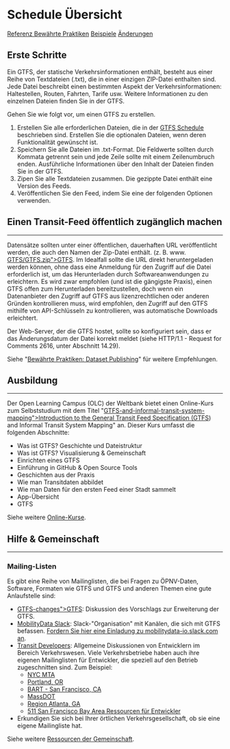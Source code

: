 # Schedule Übersicht

<div class="landing-page">
   <a class="button" href="reference">Referenz
</a>  <a class="button" href="best-practices">Bewährte Praktiken</a>
   <a class="button" href="examples">Beispiele</a>
   <a class="button" href="changes">Änderungen</a>
</div>

## Erste Schritte

Ein GTFS, der statische Verkehrsinformationen enthält, besteht aus einer Reihe von Textdateien (.txt), die in einer einzigen ZIP-Datei enthalten sind. Jede Datei beschreibt einen bestimmten Aspekt der Verkehrsinformationen: Haltestellen, Routen, Fahrten, Tarife usw. Weitere Informationen zu den einzelnen Dateien finden Sie in der GTFS.

Gehen Sie wie folgt vor, um einen GTFS zu erstellen.

1. Erstellen Sie alle erforderlichen Dateien, die in der [GTFS Schedule](reference) beschrieben sind. Erstellen Sie die optionalen Dateien, wenn deren Funktionalität gewünscht ist.
1. Speichern Sie alle Dateien im .txt-Format. Die Feldwerte sollten durch Kommata getrennt sein und jede Zeile sollte mit einem Zeilenumbruch enden. Ausführliche Informationen über den Inhalt der Dateien finden Sie in der GTFS.
1. Zipen Sie alle Textdateien zusammen. Die gezippte Datei enthält eine Version des Feeds.
1. Veröffentlichen Sie den Feed, indem Sie eine der folgenden Optionen verwenden.

## Einen Transit-Feed öffentlich zugänglich machen

<hr/>

Datensätze sollten unter einer öffentlichen, dauerhaften URL veröffentlicht werden, die auch den Namen der Zip-Datei enthält. (z. B. www. [GTFS/GTFS.zip">GTFS](<http://www.agency.org/\<glossary variable=>). Im Idealfall sollte die URL direkt heruntergeladen werden können, ohne dass eine Anmeldung für den Zugriff auf die Datei erforderlich ist, um das Herunterladen durch Softwareanwendungen zu erleichtern. Es wird zwar empfohlen (und ist die gängigste Praxis), einen GTFS offen zum Herunterladen bereitzustellen, doch wenn ein Datenanbieter den Zugriff auf GTFS aus lizenzrechtlichen oder anderen Gründen kontrollieren muss, wird empfohlen, den Zugriff auf den GTFS mithilfe von API-Schlüsseln zu kontrollieren, was automatische Downloads erleichtert.

Der Web-Server, der die GTFS hostet, sollte so konfiguriert sein, dass er das Änderungsdatum der Datei korrekt meldet (siehe HTTP/1.1 - Request for Comments 2616, unter Abschnitt 14.29).

Siehe "[Bewährte Praktiken: Dataset Publishing](best-practices/#dataset-publishing-general-practices)" für weitere Empfehlungen.

## Ausbildung

<hr/>

Der Open Learning Campus (OLC) der Weltbank bietet einen Online-Kurs zum Selbststudium mit dem Titel "[GTFS-and-informal-transit-system-mapping">Introduction to the General Transit Feed Specification (GTFS](<https://olc.worldbank.org/content/introduction-general-transit-feed-specification-\<glossary variable=>)) and Informal Transit System Mapping" an. Dieser Kurs umfasst die folgenden Abschnitte:

* Was ist GTFS? Geschichte und Dateistruktur
* Was ist GTFS? Visualisierung & Gemeinschaft
* Einrichten eines GTFS
* Einführung in GitHub & Open Source Tools
* Geschichten aus der Praxis
* Wie man Transitdaten abbildet
* Wie man Daten für den ersten Feed einer Stadt sammelt
* App-Übersicht
* GTFS

Siehe weitere [Online-Kurse](../resources/other/#on-line-courses).

## Hilfe & Gemeinschaft

<hr/>

### Mailing-Listen

Es gibt eine Reihe von Mailinglisten, die bei Fragen zu ÖPNV-Daten, Software, Formaten wie GTFS und GTFS und anderen Themen eine gute Anlaufstelle sind:

* [GTFS-changes">GTFS](<https://groups.google.com/group/\<glossary variable=>): Diskussion des Vorschlags zur Erweiterung der GTFS.
* [MobilityData Slack](https://mobilitydata-io.slack.com/): Slack-"Organisation" mit Kanälen, die sich mit GTFS befassen. [Fordern Sie hier eine Einladung zu mobilitydata-io.slack.com an](https://share.mobilitydata.org/slack).
* [Transit Developers](https://groups.google.com/group/transit-developers): Allgemeine Diskussionen von Entwicklern im Bereich Verkehrswesen. Viele Verkehrsbetriebe haben auch ihre eigenen Mailinglisten für Entwickler, die speziell auf den Betrieb zugeschnitten sind. Zum Beispiel:
  * [NYC MTA](https://groups.google.com/group/mtadeveloperresources)
  * [Portland, OR](https://groups.google.com/group/transit-developers-pdx)
  * [BART - San Francisco, CA](https://groups.google.com/group/bart-developers)
  * [MassDOT](https://groups.google.com/group/massdotdevelopers)
  * [Region Atlanta, GA](https://groups.google.com/forum/#!forum/atl-transit-developers)
  * [511 San Francisco Bay Area Ressourcen für Entwickler](https://groups.google.com/forum/#!forum/511sfbaydeveloperresources)
* Erkundigen Sie sich bei Ihrer örtlichen Verkehrsgesellschaft, ob sie eine eigene Mailingliste hat.

Siehe weitere [Ressourcen der Gemeinschaft](../resources/community).

